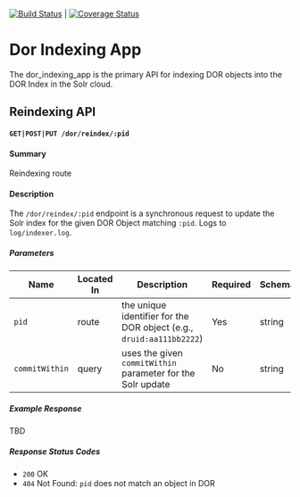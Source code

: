 [![Build Status](https://travis-ci.org/sul-dlss/dor_indexing_app.svg?branch=master)](https://travis-ci.org/sul-dlss/dor_indexing_app) | [![Coverage Status](https://coveralls.io/repos/github/sul-dlss/dor_indexing_app/badge.svg?branch=master)](https://coveralls.io/github/sul-dlss/dor_indexing_app?branch=master)


# Dor Indexing App 

The dor_indexing_app is the primary API for indexing DOR objects into the DOR Index in the Solr cloud.

## Reindexing API

#### `GET|POST|PUT /dor/reindex/:pid`

#### Summary
Reindexing route

#### Description
The `/dor/reindex/:pid` endpoint is a synchronous request to update the Solr index for the given DOR Object matching `:pid`. Logs to `log/indexer.log`.

##### Parameters
Name | Located In | Description | Required | Schema | Default
---- | ---------- | ----------- | -------- | ------ | -------
`pid` | route | the unique identifier for the DOR object (e.g., `druid:aa111bb2222`) | Yes | string | None
`commitWithin` | query | uses the given `commitWithin` parameter for the Solr update | No | string | `1000`

##### Example Response

TBD

##### Response Status Codes

- `200` OK
- `404` Not Found: `pid` does not match an object in DOR

